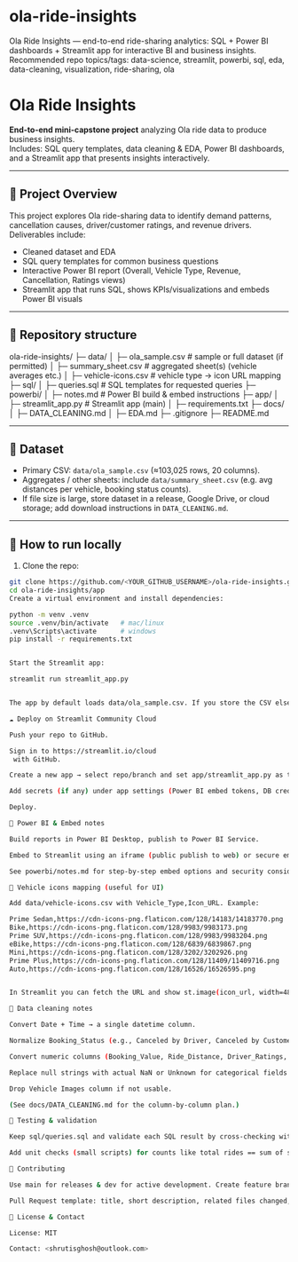 # ola-ride-insights
Ola Ride Insights — end-to-end ride-sharing analytics: SQL + Power BI dashboards + Streamlit app for interactive BI and business insights.  Recommended repo topics/tags: data-science, streamlit, powerbi, sql, eda, data-cleaning, visualization, ride-sharing, ola
# Ola Ride Insights

**End-to-end mini-capstone project** analyzing Ola ride data to produce business insights.  
Includes: SQL query templates, data cleaning & EDA, Power BI dashboards, and a Streamlit app that presents insights interactively.

---

## 🔎 Project Overview
This project explores Ola ride-sharing data to identify demand patterns, cancellation causes, driver/customer ratings, and revenue drivers. Deliverables include:
- Cleaned dataset and EDA
- SQL query templates for common business questions
- Interactive Power BI report (Overall, Vehicle Type, Revenue, Cancellation, Ratings views)
- Streamlit app that runs SQL, shows KPIs/visualizations and embeds Power BI visuals

---

## 📁 Repository structure
ola-ride-insights/
├─ data/
│ ├─ ola_sample.csv # sample or full dataset (if permitted)
│ ├─ summary_sheet.csv # aggregated sheet(s) (vehicle averages etc.)
│ ├─ vehicle-icons.csv # vehicle type → icon URL mapping
├─ sql/
│ ├─ queries.sql # SQL templates for requested queries
├─ powerbi/
│ ├─ notes.md # Power BI build & embed instructions
├─ app/
│ ├─ streamlit_app.py # Streamlit app (main)
│ ├─ requirements.txt
├─ docs/
│ ├─ DATA_CLEANING.md
│ ├─ EDA.md
├─ .gitignore
├─ README.md


---

## 🧾 Dataset
- Primary CSV: `data/ola_sample.csv` (≈103,025 rows, 20 columns).  
- Aggregates / other sheets: include `data/summary_sheet.csv` (e.g. avg distances per vehicle, booking status counts).
- If file size is large, store dataset in a release, Google Drive, or cloud storage; add download instructions in `DATA_CLEANING.md`.

---

## 🚀 How to run locally
1. Clone the repo:
```bash
git clone https://github.com/<YOUR_GITHUB_USERNAME>/ola-ride-insights.git
cd ola-ride-insights/app
Create a virtual environment and install dependencies:

python -m venv .venv
source .venv/bin/activate   # mac/linux
.venv\Scripts\activate      # windows
pip install -r requirements.txt


Start the Streamlit app:

streamlit run streamlit_app.py


The app by default loads data/ola_sample.csv. If you store the CSV elsewhere (raw GitHub URL or cloud), update RAW_GITHUB_URL inside the app.

☁️ Deploy on Streamlit Community Cloud

Push your repo to GitHub.

Sign in to https://streamlit.io/cloud
 with GitHub.

Create a new app → select repo/branch and set app/streamlit_app.py as the main file.

Add secrets (if any) under app settings (Power BI embed tokens, DB creds).

Deploy.

🧭 Power BI & Embed notes

Build reports in Power BI Desktop, publish to Power BI Service.

Embed to Streamlit using an iframe (public publish to web) or secure embed token (Power BI Embedded/Azure).

See powerbi/notes.md for step-by-step embed options and security considerations.

📌 Vehicle icons mapping (useful for UI)

Add data/vehicle-icons.csv with Vehicle_Type,Icon_URL. Example:

Prime Sedan,https://cdn-icons-png.flaticon.com/128/14183/14183770.png
Bike,https://cdn-icons-png.flaticon.com/128/9983/9983173.png
Prime SUV,https://cdn-icons-png.flaticon.com/128/9983/9983204.png
eBike,https://cdn-icons-png.flaticon.com/128/6839/6839867.png
Mini,https://cdn-icons-png.flaticon.com/128/3202/3202926.png
Prime Plus,https://cdn-icons-png.flaticon.com/128/11409/11409716.png
Auto,https://cdn-icons-png.flaticon.com/128/16526/16526595.png


In Streamlit you can fetch the URL and show st.image(icon_url, width=48) next to a vehicle label.

🧹 Data cleaning notes

Convert Date + Time → a single datetime column.

Normalize Booking_Status (e.g., Canceled by Driver, Canceled by Customer, Driver Not Found, Success).

Convert numeric columns (Booking_Value, Ride_Distance, Driver_Ratings, Customer_Rating, V_TAT, C_TAT) to numeric, coerce errors → NaN.

Replace null strings with actual NaN or Unknown for categorical fields.

Drop Vehicle Images column if not usable.

(See docs/DATA_CLEANING.md for the column-by-column plan.)

🧪 Testing & validation

Keep sql/queries.sql and validate each SQL result by cross-checking with Pandas aggregation in notebooks.

Add unit checks (small scripts) for counts like total rides == sum of statuses.

🤝 Contributing

Use main for releases & dev for active development. Create feature branches: feature/streamlit-filters, feature/powerbi-report.

Pull Request template: title, short description, related files changed, test checklist.

📜 License & Contact

License: MIT 

Contact: <shrutisghosh@outlook.com>

